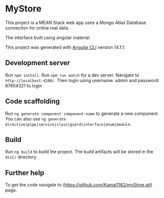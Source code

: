 # MyStore

This project is a MEAN Stack web app uses a Mongo Atlas Database connection for online real data.

The interface built using angular material

This project was generated with [Angular CLI](https://github.com/angular/angular-cli) version 14.1.1.


## Development server

Run `npm install`. 
Run `npm run watch` for a dev server. Navigate to `http://localhost:4200/`. 
Then login using username: admin and password: 87654321 to login

## Code scaffolding

Run `ng generate component component-name` to generate a new component. You can also use `ng generate directive|pipe|service|class|guard|interface|enum|module`.

## Build

Run `ng build` to build the project. The build artifacts will be stored in the `dist/` directory.

## Further help

To get the code navigate to (https://github.com/Kamal1182/myStore.git) page.
